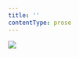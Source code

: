 ```yaml
---
title: ''
contentType: prose
---
```


<section>

![](../Images/obalka_robinson_crusoe.jpg)

</section>
